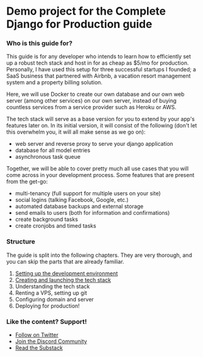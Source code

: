 # Demo project for the Complete Django for Production guide

### Who is this guide for?
This guide is for any developer who intends to learn how to efficiently set up a robust tech stack and host in for as cheap as $5/mo for production. Personally, I have used this setup for three successful startups I founded; a SaaS business that partnered with Airbnb, a vacation resort management system and a property billing solution.

Here, we will use Docker to create our own database and our own web server (among other services) on our own server, instead of buying countless services from a service provider such as Heroku or AWS.

The tech stack will serve as a base version for you to extend by your app's features later on. In its initial version, it will consist of the following (don't let this overwhelm you, it will all make sense as we go on):
- web server and reverse proxy to serve your django application
- database for all model entries
- asynchronous task queue

Together, we will be able to cover pretty much all use cases that you will come across in your development process. Some features that are present from the get-go:
- multi-tenancy (full support for multiple users on your site)
- social logins (talking Facebook, Google, etc.)
- automated database backups and external storage
- send emails to users (both for information and confirmations)
- create background tasks
- create cronjobs and timed tasks

### Structure
The guide is split into the following chapters. They are very thorough, and you can skip the parts that are already familiar.

1. [Setting up the development environment](https://fullcycledev.substack.com/p/complete-django-for-production-setting)
2. [Creating and launching the tech stack](https://fullcycledev.substack.com/p/complete-django-for-production-creating)
3. Understanding the tech stack
4. Renting a VPS, setting up git
5. Configuring domain and server
6. Deploying for production!

### Like the content? Support!
- [Follow on Twitter](https://links.fullcycledev.io/?twitter)
- [Join the Discord Community](https://links.fullcycledev.io/?discord)
- [Read the Substack](https://links.fullcycledev.io/?substack)
